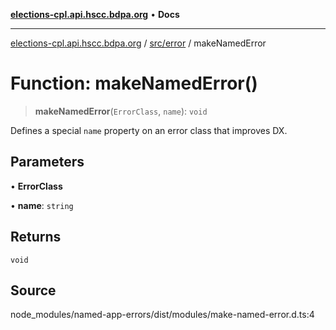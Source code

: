 [**elections-cpl.api.hscc.bdpa.org**](../../../README.md) • **Docs**

***

[elections-cpl.api.hscc.bdpa.org](../../../README.md) / [src/error](../README.md) / makeNamedError

# Function: makeNamedError()

> **makeNamedError**(`ErrorClass`, `name`): `void`

Defines a special `name` property on an error class that improves DX.

## Parameters

• **ErrorClass**

• **name**: `string`

## Returns

`void`

## Source

node\_modules/named-app-errors/dist/modules/make-named-error.d.ts:4
